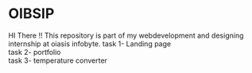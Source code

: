 # OIBSIP
HI There !!
This repository is part of my webdevelopment and designing internship at oiasis infobyte.
task 1- Landing page <br>
task 2- portfolio <br>
task 3- temperature converter

